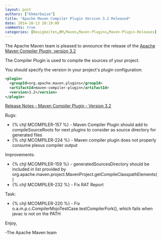 ```yaml
---
layout: post
authors: ["khmarbaise"]
title: "Apache Maven Compiler Plugin Version 3.2 Released"
date: 2014-10-13 20:19:00
comments: true
categories: [Neuigkeiten,BM,Maven,Maven-Plugins,Maven-Plugin-Releases]
---
```

The Apache Maven team is pleased to announce the release of the 
[Apache Maven Compiler Plugin, version 3.2](https://maven.apache.org/plugins/maven-compiler-plugin/)

The Compiler Plugin is used to compile the sources of your project. 

You should specify the version in your project's plugin configuration:

``` xml
<plugin>
  <groupId>org.apache.maven.plugins</groupId>
  <artifactId>maven-compiler-plugin</artifactId>
  <version>3.2</version>
</plugin>
```

<!-- more -->

[Release Notes - Maven Compiler Plugin - Version 3.2](http://jira.codehaus.org/secure/ReleaseNote.jspa?projectId=11130&version=19091)

Bugs:

 * {% chjl MCOMPILER-157 %} - Maven Compiler Plugin should add to compileSourceRoots for next plugins to consider as source directory for generated files
 * {% chjl MCOMPILER-224 %} - Maven compiler plugin does not properly consume plexus compiler output

Improvements:

 * {% chjl MCOMPILER-159 %} - generatedSourcesDirectory should be included in list provided by org.apache.maven.project.MavenProject.getCompileClasspathElements()
 * {% chjl MCOMPILER-232 %} - Fix RAT Report

Task:

 * {% chjl MCOMPILER-220 %} - Fix o.a.m.p.c.CompilerMojoTestCase.testCompilerFork(), which fails when javac is not on the PATH


Enjoy,

-The Apache Maven team

